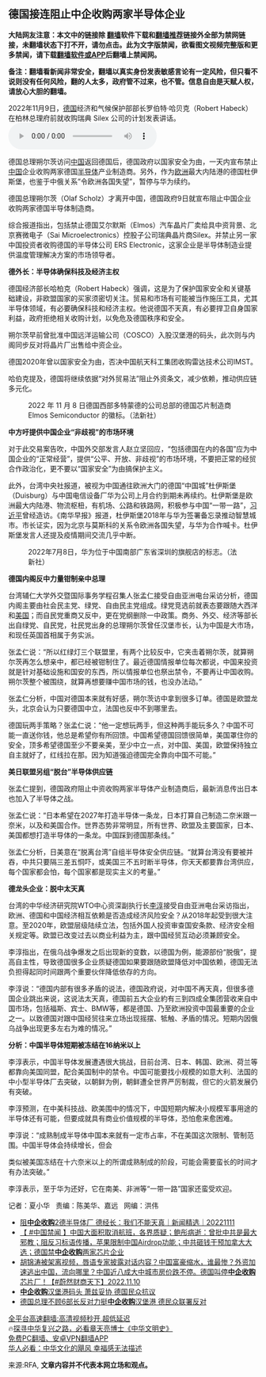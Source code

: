  <!-- 面包屑导航 --> <h2>德国接连阻止中企收购两家半导体企业</h2> <p class="notice"><b>大陆网友注意：本文中的链接除 <a href="https://github.com/bannedbook/fanqiang" >翻墙</a>软件下载和<a href="https://github.com/killgcd/justmysocks/blob/master/README.md">翻墙推荐</a>链接外全部为禁网链接，未翻墙状态下打不开，请勿点击。此为文字版禁闻，欲看图文视频完整版和更多禁闻，请下载<a href="https://github.com/bannedbook/fanqiang">翻墙软件或APP</a>后翻墙上禁闻网。</p><p>备注：翻墙看新闻非常安全，翻墙以真实身份发表敏感言论有一定风险，但只看不说则没有任何风险，翻的人太多，政府管不过来，也不管。信息自由是天赋人权，请放心大胆的翻墙。</b></p>  <div class="entry"> <p>2022年11月9日，<a href="https://www.bannedbook.org/bnews/tag/%e5%be%b7%e5%9b%bd/" class="st_tag internal_tag" rel="tag" title="标签 德国 下的日志">德国</a>经济和气候保护部部长罗伯特·哈贝克（Robert Habeck）在柏林总理府前就收购瑞典 Silex 公司的计划发表讲话。                 <audio controls="controls" preload="metadata" src="https://www.rfa.org/mandarin/yataibaodao/jingmao/hx-11112022121808.html/@@stream" type="audio/mpeg"></audio></p> <p>德国总理朔尔茨访问<span class='wp_keywordlink_affiliate'><a href="https://www.bannedbook.org/" title="中国" target="_blank">中国</a></span>返回德国后，德国政府以国家安全为由，一天内宣布禁止<a href="https://www.bannedbook.org/bnews/tag/%E4%B8%AD%E5%9B%BD/" class="st_tag internal_tag" rel="tag" title="标签 中国 下的日志">中国</a>企业收购两家德国<a href="https://www.bannedbook.org/bnews/tag/%E5%8D%8A%E5%AF%BC%E4%BD%93/" class="st_tag internal_tag" rel="tag" title="标签 半导体 下的日志">半导体</a>产业制造商。另外，作为<a href="https://www.bannedbook.org/bnews/tag/%e6%ac%a7%e6%b4%b2/" class="st_tag internal_tag" rel="tag" title="标签 欧洲 下的日志">欧洲</a>最大内陆港的德国杜伊斯堡，也鉴于中俄关系&#8221;令欧洲各国失望&#8221;，暂停与华为续约。</p> <p>德国总理朔尔茨（Olaf Scholz）才离开中国，德国政府9日就宣布阻止中国企业收购两家德国半导体制造商。</p> <p>综合报道指出，包括禁止德国艾尔默斯（Elmos）汽车晶片厂卖给具中资背景、北京赛微电子（Sai Microelectronics）控股子公司瑞典晶片商Silex。并禁止另一家中国投资者收购德国的半导体公司 ERS Electronic，这家企业是半导体制造业提供温度管理解决方案的市场领导者。</p> <p><b>德外长：半导体确保科技及经济主权</b></p> <p>德国经济部长哈柏克（Robert Habeck）强调，这是为了保护国家安全和关键基础建设，非欧盟国家的买家须密切关注。贸易和市场有可能被当作施压工具，尤其半导体领域，有必要确保科技和经济主权。他说德国不天真，有必要捍卫自身国家利益，政府拒绝相关收购计划，以免危及德国秩序和安全。</p> <p>朔尔茨早前曾批准中国远洋运输公司（COSCO）入股汉堡港的码头，此次则与内阁同步反对将晶片厂出售给中资企业。</p> <p>德国2020年曾以国家安全为由，否决中国航天科工集团收购雷达技术公司IMST。</p> <p>哈伯克提及，德国将继续依据“对外贸易法”阻止外资条文，减少依赖，推动供应链多元化。</p>  <p><figure> <figcaption>2022 年 11 月 8 日德国西部多特蒙德的公司总部的德国芯片制造商 Elmos Semiconductor 的徽标。（法新社）</figcaption></figure> </p> <p><b>中方吁提供中国企业“非歧视”的市场环境</b></p> <p>对于此交易案告吹，中国外交部发言人赵立坚回应，“包括德国在内的各国”应为中国企业的“正常经营”，提供“公平、开放、非歧视”的市场环境，不要把正常的经贸合作政治化，更不要以“国家安全”为由搞保护主义。</p> <p>此外，台湾中央社报道，被视为中国通往欧洲大门的德国“中国城”杜伊斯堡（Duisburg）与中国电信设备厂华为公司上月合约到期未再续约。杜伊斯堡是欧洲最大内陆港、物流枢杻，有机场、公路和铁路网，积极参与中国“一带一路”，<a href="https://www.bannedbook.org/bnews/tag/%e4%b9%a0%e8%bf%91%e5%b9%b3/" class="st_tag internal_tag" rel="tag" title="标签 习近平 下的日志">习近平</a>曾经造访。《南华早报》报道，杜伊斯堡2018年与华为签署备忘录推动智慧城市。市长证实，因为北京与莫斯科的关系令欧洲各国失望，与华为合作喊卡。杜伊斯堡发言人还提及疫情期间交流几乎中断。</p> <p><figure> <figcaption>2022年7月8日，华为位于中国南部广东省深圳的旗舰店的标志。（法新社）</figcaption></figure> </p> <p><b>德国内阁反中力量钳制亲中总理</b></p> <p>台湾辅仁大学外交暨国际事务学程召集人张孟仁接受自由亚洲电台采访分析，德国内阁主要由社会民主党、绿党、自由民主党组成。绿党竞选前就表态要跟随大西洋和<a href="https://www.bannedbook.org/bnews/tag/%e7%be%8e%e5%9b%bd/" class="st_tag internal_tag" rel="tag" title="标签 美国 下的日志">美国</a>；而自民党重商又反中，更在党纲删除一中政策。商务、外交、经济等部长出自绿党、自民党，社民党出身的总理朔尔茨曾任汉堡市长，认为中国是大市场，和现任英国首相属于务实派。</p> <p>张孟仁说：“所以红绿灯三个联盟里，有两个比较反中，它夹击着朔尔茨，就算朔尔茨再怎么想亲中，都已经被钳制住了。最近德国情报单位每次都说，中国来投资就是针对基础设施和国安的东西，所以情报单位也祭出禁令，不要再让中国收购。朔尔茨整个被围绕，就算再想要赚中国市场的钱，也没办法动。”</p> <p>张孟仁分析，中国对德国本来就有好感，朔尔茨访中拿到很多订单。德国是欧盟龙头，北京会认为只要德国中立，法国也反中不到哪里去。</p>  <p>德国玩两手策略？张孟仁说：“他一定想玩两手，但这种两手能玩多久？中国不可能一直送你钱，他总是希望你有所回馈。中国希望德国回馈很简单，美国罩住你的安全，顶多希望德国至少不要亲美，至少中立一点，对中国、美国，欧盟保持独立自主就好了，红线拉在那。因为知道强迫德国完全靠向中国不可能。”</p> <p><b>美日联盟另组“脱台”半导体供应链</b></p> <p>张孟仁提到，德国政府阻止中资收购两家半导体产业制造商后，最新消息传出日本也加入了半导体之战。</p> <p>张孟仁说：“日本希望在2027年打造半导体一条龙，日本打算自己制造二奈米跟一奈米，以及和美国合作。世界态势非常明显，所有世界、欧盟及主要国家，日本、美国都想打造半导体的一条龙。中国踩到德国那条线。”</p> <p>张孟仁分析，日美意在“脱离台湾”自组半导体安全供应链。“就算台湾没有要被并吞，中共只要隔三差五恫吓，或美国三不五时断半导体，你天天都要靠台湾供应，每个国家都会怕，每个国家都是现实主义的考量。”</p> <p><b>德龙头企业：脱中太天真</b></p> <p>台湾的中华经济研究院WTO中心资深副执行长<a href="https://www.bannedbook.org/bnews/tag/%E6%9D%8E%E6%B7%B3/" class="st_tag internal_tag" rel="tag" title="标签 李淳 下的日志">李淳</a>接受自由亚洲电台采访指出，欧洲、德国和中国经济相互依赖是否造成经济风险安全？从2018年起受到很大注意。至2020年，欧盟层级陆续立法，包括外国人投资审查国安条款、经济安全相关规定等。欧盟已改变过去以商业利益为主，跟中国经贸互动必须兼顾安全。</p> <p>李淳指出，在俄乌战争爆发之后出现新的变数，以德国为例，能源部份“脱俄”，提高自主性，导致德国很多企业质疑德国如果要跟随欧盟降低对中国依赖，德国无法负担得起同时间跟两个重要伙伴降低依存的方向。</p> <p>李淳说：“德国内部有很多矛盾的说法，德国政府说，对中国不再天真，但很多德国企业跳出来说，这说法太天真，德国前五大企业約有三到四成全集团营收来自中国市场，包括福斯、宾士、BMW等，都是德国、乃至欧洲投资中国最重要的企业之一。以致德国对跟中国经贸往来立场出现摇摆、牴触、矛盾的情况。短期内因俄乌战争出现更多左右为难的情况。”</p>  <p><b>分析：中国半导体短期被冻结在</b><b>16</b><b>纳米以上</b></p> <p>李淳表示，中国半导体发展遭遇很大挑战，目前台湾、日本、韩国、欧洲、荷兰等都靠向美国同盟，配合美国制中的禁令。中国可能要找小规模的如意大利、法国的中小型半导体厂去突破，以朝鲜为例，朝鲜遭全世界严厉制裁，但它的火箭发展仍有突破。</p> <p>李淳预测，在中美科技战、欧美围中的情况下，中国短期内解决小规模军事用途的半导体还有可能，但要成就具有商业价值规模的半导体，恐怕愈来愈困难。</p> <p>李淳说：“成熟制成半导体中国本来就有一定市占率，不在美国这次限制、管制范围。中国半导体会持续增长，但会</p> <p>类似被美国冻结在十六奈米以上的所谓成熟制成的阶段，可能会需要蛮长的时间才有办法突破。”</p> <p>李淳表示，至于华为还好，它在南美、非洲等“一带一路”国家还蛮受欢迎。 </p> <p>记者：夏小华   责编：陈美华、嘉远   网编：洪伟</p> <!--<div id="taboola-mid-1"></div>--><ul class='op-related-articles' title='相关阅读'> <li><a href='https://www.bannedbook.org/bnews/bannedvideo/20221111/1809830.html' target='_blank'>阻<b>中企收购</b>2德半导体厂 德经长：我们不能天真｜新闻精选｜20221111</a></li> <li><a href='https://www.bannedbook.org/bnews/bannedvideo/20221111/1809636.html' target='_blank'>【 #中国禁闻 】中国大面积取消航班，各界质疑；鲍彤病逝：曾批中共是最大邪教；阻反习标语传播，苹果限制中国Airdrop功能；中共砸钱干预加拿大大选；德国禁<b>中企收购</b>两家芯片企业</a></li> <li><a href='https://www.bannedbook.org/bnews/sohnews/20221110/1809454.html' target='_blank'>胡锦涛被架离视频，唇语专家披露对话内容？中国富豪缩水，谁最惨？外资加速逃出中国，流向哪里？中国近八成大中城市房价跌不停。德国叫停<b>中企收购</b>芯片厂！【#蔚然财商天下】2022.11.10</a></li> <li><a href='https://www.bannedbook.org/bnews/bannedvideo/20221027/1802859.html' target='_blank'><b>中企收购</b>汉堡港码头 萧兹妥协 德国民众抗议</a></li> <li><a href='https://www.bannedbook.org/bnews/headline/20221026/1802139.html' target='_blank'>德国总理不顾6部长反对力挺<b>中企收购</b>汉堡港 德民众联署反对</a></li> </ul> <p class="texttj"> <a href="https://github.com/bannedbook/fanqiang/wiki/V2ray%E6%9C%BA%E5%9C%BA" target="_blank">全平台高速翻墙:高清视频秒开,超低延迟</a><br/> 🔥<a href="https://www.bannedbook.org/bnews/comments/20220808/1768773.html" target="_blank">探寻中华复兴之路，必看章天亮博士《中华文明史》</a><br/> <a href="https://github.com/bannedbook/fanqiang/wiki/%E7%A6%81%E9%97%BB%E7%BD%91%E5%AE%89%E5%8D%93%E7%BF%BB%E5%A2%99%E6%96%B0%E9%97%BBAPP" target="_blank">免费PC翻墙、安卓VPN翻墙APP</a><br/> <a href="https://www.bannedbook.org/bnews/comments/20220220/1694796.html" target="_blank">华人必看：中华文化的飓风 幸福感无法描述</a><br/> </p><p>来源:RFA, <strong>文章内容并不代表本网立场和观点。</strong></p> <a name='sharetosocial'></a> <div style="margin-bottom:5px;padding-bottom:5px;clear:both"> <div id="archive-pix-1" class="banner-ads"> <!-- AuctionX Display platform tag START --> <div id="27602x728x90x621x_ADSLOT1" clicktrack="%%CLICK_URL_ESC%%"></div>  <!-- AuctionX Display platform tag END --> </div> <div id="archive-pix-2" class="banner-ads"> <!-- AuctionX Display platform tag START --> <div id="27556x300x250x621x_ADSLOT1" clicktrack="%%CLICK_URL_ESC%%" style="margin:0 auto;text-align:center"></div>  <!-- AuctionX Display platform tag END --> </div> </div>  <div id="archive-pix-1" class="banner-ads"> <!-- AuctionX Display platform tag START --> <div id="27603x728x90x621x_ADSLOT1" clicktrack="%%CLICK_URL_ESC%%"></div>  <!-- AuctionX Display platform tag END --> </div> </div><!--END ENTRY--> 